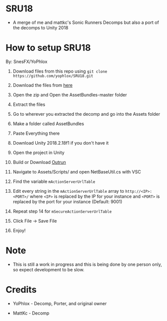 # SRU18 

* A merge of me and mattkc's Sonic Runners Decomps but also a port of the decomps to Unity 2018

# How to setup SRU18

By: SnesFX/YoPhlox

1. Download files from this repo using
`git clone https://github.com/yophlox/SRU18.git `

2. Download the files from [here](https://github.com/yophlox/AssetBundles)

3. Open the zip and Open the AssetBundles-master folder

4. Extract the files

5. Go to wherever you extracted the decomp and go into the Assets folder

6. Make a folder called AssetBundles

7. Paste Everything there

8. Download Unity 2018.2.18f1 if you don't have it

9. Open the project in Unity

10. Build or Download [Outrun](https://github.com/fluofoxxo/outrun)

11. Navigate to Assets/Scripts/ and open NetBaseUtil.cs with VSC
    
12. Find the variable `mActionServerUrlTable `
    
13. Edit every string in the `mActionServerUrlTable` array to `http://<IP>:<PORT>/` where `<IP>` is replaced by the IP for your instance and `<PORT>` is replaced by the port for your instance (Default: 9001)
    
14. Repeat step 14 for `mSecureActionServerUrlTable`
    
15. Click File -> Save File
    
16. Enjoy!

# Note

* This is still a work in progress and this is being done by one person only, so expect development to be slow.

# Credits

* YoPhlox - Decomp, Porter, and original owner

* MattKc - Decomp
